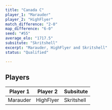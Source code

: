 ```yaml
---
title: "Canada C"
player_1: "Marauder"
player_2: "HighFlyer"
match_difference: "2-0"
map_difference: "6-0"
seed: "#55"
average_elo: "1717.5"
subsitute: "Skritshell"
excerpt: "Marauder, HighFlyer and Skritshell"
status: "Qualified"

---
```

## Players

| Player 1 | Player 2 | Subsitute |
| -- | -- | -- |
| Marauder | HighFlyer | Skritshell |
